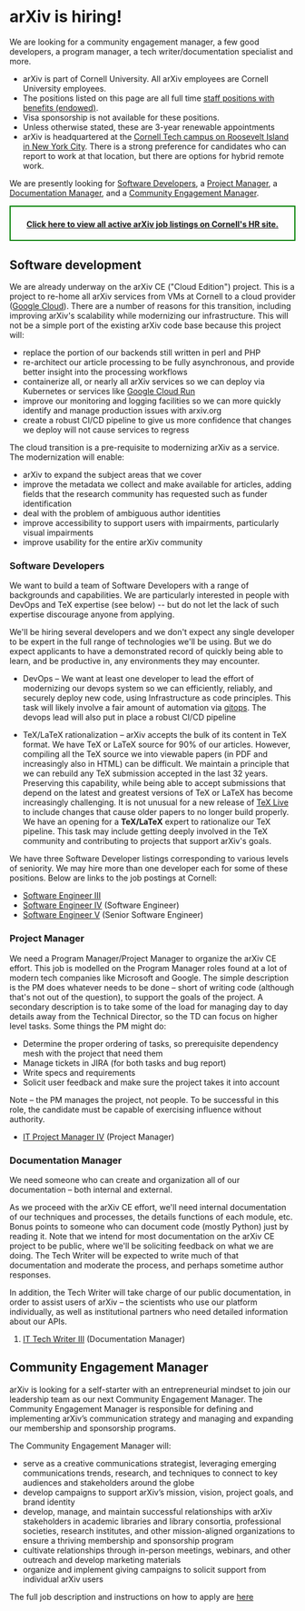 # arXiv is hiring!

We are looking for a community engagement manager, a few good developers, a program manager, a tech writer/documentation specialist and more.

 - arXiv is part of Cornell University. All arXiv employees are Cornell University employees.
 - The positions listed on this page are all full time [staff positions with benefits (endowed)](https://hr.cornell.edu/understand-your-benefits).
 - Visa sponsorship is not available for these positions.
 - Unless otherwise stated, these are 3-year renewable appointments
 - arXiv is headquartered at the [Cornell Tech campus on Roosevelt Island in New York City](https://tech.cornell.edu/). There is a strong preference for candidates who can report to work at that location, but there are options for hybrid remote work.

We are presently looking for [Software Developers](#software-developers), a [Project Manager](#project-manager), a [Documentation Manager](#documentation-manager), and a [Community Engagement Manager](#community-engagement-manager).

<div style="text-align:center; font-weight:bold; border: 2px solid green; padding-top:6pt; padding-bottom:4pt">

<a href="https://cornell.wd1.myworkdayjobs.com/en-US/CornellCareerPage/?q=arxiv">Click here to view all active arXiv job listings on Cornell's HR site.</a>

</div>

## Software development

We are already underway on the arXiv CE ("Cloud Edition") project. This is a project to re-home all arXiv services from VMs at Cornell to a cloud provider ([Google Cloud](https://cloud.google.com/)). There are a number of reasons for this transition, including improving arXiv's scalability while modernizing our infrastructure. This will not be a simple port of the existing arXiv code base because this project will:

 - replace the portion of our backends still written in perl and PHP
 - re-architect our article processing to be fully asynchronous, and provide better insight into the processing workflows
 - containerize all, or nearly all arXiv services so we can deploy via Kubernetes or services like [Google Cloud Run](https://cloud.google.com/run/)
 - improve our monitoring and logging facilities so we can more quickly identify and manage production issues with arxiv.org
 - create a robust CI/CD pipeline to give us more confidence that changes we deploy will not cause services to regress

The cloud transition is a pre-requisite to modernizing arXiv as a service. The modernization will enable:
 - arXiv to expand the subject areas that we cover
 - improve the metadata we collect and make available for articles, adding fields that the research community has requested such as funder identification
 - deal with the problem of ambiguous author identities
 - improve accessibility to support users with impairments, particularly visual impairments
 - improve usability for the entire arXiv community

### Software Developers

We want to build a team of Software Developers with a range of backgrounds and capabilities. We are particularly interested in people with DevOps and TeX expertise (see below) -- but do not let the lack of such expertise discourage anyone from applying.

We'll be hiring several developers and we don't expect any single developer to be expert in the full range of technologies we'll be using. But we do expect applicants to have a demonstrated record of quickly being able to learn, and be productive in, any environments they may encounter.

 - DevOps &ndash; We want at least one developer to lead the effort of modernizing our devops system so we can efficiently, reliably, and securely deploy new code, using Infrastructure as code principles. This task will likely involve a fair amount of automation via [gitops](https://github.com/readme/featured/defining-gitops). The devops lead will also put in place a robust CI/CD pipeline

 - TeX/LaTeX rationalization &ndash; arXiv accepts the bulk of its content in TeX format. We have TeX or LaTeX source for 90% of our articles. However, compiling all the TeX source we into viewable papers (in PDF and increasingly also in HTML) can be difficult. We maintain a principle that we can rebuild any TeX submission accepted in the last 32 years. Preserving this capability, while being able to accept submissions that depend on the latest and greatest versions of TeX or LaTeX has become increasingly challenging. It is not unusual for a new release of [TeX Live](https://tug.org/texlive/) to include changes that cause older papers to no longer build properly. We have an opening for a <b>TeX/LaTeX</b> expert to rationalize our TeX pipeline. This task may include getting deeply involved in the TeX community and contributing to projects that support arXiv's goals.

We have three Software Developer listings corresponding to various levels of seniority. We may hire more than one developer each for some of these positions. Below are links to the job postings at Cornell:

 - [Software Engineer III](https://cornell.wd1.myworkdayjobs.com/en-US/CornellCareerPage/?q=arxiv)
 - [Software Engineer IV](https://cornell.wd1.myworkdayjobs.com/en-US/CornellCareerPage/?q=arxiv) (Software Engineer)
 - [Software Engineer V](https://cornell.wd1.myworkdayjobs.com/en-US/CornellCareerPage/?q=arxiv) (Senior Software Engineer)

### Project Manager

We need a Program Manager/Project Manager to organize the arXiv CE effort. This job is modelled on the Program Manager roles found at a lot of modern tech companies like Microsoft and Google. The simple description is the PM does whatever needs to be done &ndash; short of writing code (although that's not out of the question), to support the goals of the project. A secondary description is to take some of the load for managing day to day details away from the Technical Director, so the TD can focus on higher level tasks. Some things the PM might do:

 - Determine the proper ordering of tasks, so prerequisite dependency mesh with the project that need them
 - Manage tickets in JIRA (for both tasks and bug report)
 - Write specs and requirements
 - Solicit user feedback and make sure the project takes it into account

Note &ndash; the PM manages the project, not people. To be successful in this role, the candidate must be capable of exercising influence without authority.

 - [IT Project Manager IV](https://cornell.wd1.myworkdayjobs.com/en-US/CornellCareerPage/?q=arxiv) (Project Manager)

### Documentation Manager

We need someone who can create and organization all of our documentation &ndash; both internal and external.

As we proceed with the arXiv CE effort, we'll need internal documentation of our techniques and processes, the details functions of each module, etc. Bonus points to someone who can document code (mostly Python) just by reading it. Note that we intend for most documentation on the arXiv CE project to be public, where we'll be soliciting feedback on what we are doing. The Tech Writer will be expected to write much of that documentation and moderate the process, and perhaps sometime author responses.

In addition, the Tech Writer will take charge of our public documentation, in order to assist users of arXiv &ndash; the scientists who use our platform individually, as well as institutional partners who need detailed information about our APIs.

1. [IT Tech Writer III](https://cornell.wd1.myworkdayjobs.com/en-US/CornellCareerPage/?q=arxiv) (Documentation Manager)

## Community Engagement Manager

arXiv is looking for a self-starter with an entrepreneurial mindset to join our leadership team as our next Community Engagement Manager. The Community Engagement Manager is responsible for defining and implementing arXiv’s communication strategy and managing and expanding our membership and sponsorship programs.

The Community Engagement Manager will:

 - serve as a creative communications strategist, leveraging emerging communications trends, research, and techniques to connect to key audiences and stakeholders around the globe
 - develop campaigns to support arXiv’s mission, vision, project goals, and brand identity
 - develop, manage, and maintain successful relationships with arXiv stakeholders in academic libraries and library consortia, professional societies, research institutes, and other mission-aligned organizations to ensure a thriving membership and sponsorship program
 - cultivate relationships through in-person meetings, webinars, and other outreach and develop marketing materials
 - organize and implement giving campaigns to solicit support from individual arXiv users

The full job description and instructions on how to apply are [here](https://cornell.wd1.myworkdayjobs.com/en-US/CornellCareerPage/details/Community-Engagement-Manager--arXiv--Cornell-Tech_WDR-00037212)



